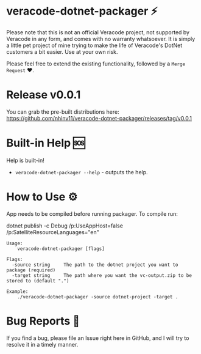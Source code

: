 # veracode-dotnet-packager ⚡

Please note that this is not an official Veracode project, not supported by Veracode in any form, and comes with no warranty whatsoever. It is simply a little pet project of mine trying to make the life of Veracode's DotNet customers a bit easier. Use at your own risk.

Please feel free to extend the existing functionality, followed by a `Merge Request` ❤️.

# Release v0.0.1
You can grab the pre-built distributions here:
https://github.com/nhinv11/veracode-dotnet-packager/releases/tag/v0.0.1

# Built-in Help 🆘

Help is built-in!

- `veracode-dotnet-packager --help` - outputs the help.

# How to Use ⚙

App needs to be compiled before running packager. 
To compile run:

dotnet publish -c Debug /p:UseAppHost=false /p:SatelliteResourceLanguages="en"

```text
Usage:
    veracode-dotnet-packager [flags]

Flags:
  -source string     The path to the dotnet project you want to package (required)
  -target string     The path where you want the vc-output.zip to be stored to (default ".")

Example:
    ./veracode-dotnet-packager -source dotnet-project -target . 
```

# Bug Reports 🐞

If you find a bug, please file an Issue right here in GitHub, and I will try to resolve it in a timely manner.
